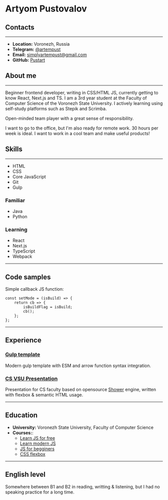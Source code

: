# Artyom Pustovalov
## Contacts
***
- **Location:** Voronezh, Russia
- **Telegram:** [@artempust](https://t.me/artempust)
- **Email:** simplyartempust@gmail.com
- **GitHub:** [Pustart](https://github.com/pustart)

## About me
***
Beginner frontend developer, writing in CSS/HTML JS, currently getting to know React, Next.js and TS. I am a 3rd year student at the Faculty of Computer Science of the Voronezh State University. I actively learning using self-study platforms such as Stepik and Scrimba.

Open-minded team player with a great sense of responsibility.

I want to go to the office, but I'm also ready for remote work. 30 hours per week is ideal. I want to work in a cool team and make useful products!

## Skills
***
- HTML
- CSS
- Core JavaScript
- Git
- Gulp

### Familiar
- Java
- Python

### Learning
- React
- Next.js
- TypeScript
- Webpack
  
***

## Code samples

Simple callback JS function:
```
const setMode = (isBuild) => {
    return cb => {
        isBuildFlag = isBuild;
        cb();
    };
};
```
***

## Experience

### [Gulp template](https://github.com/pustart/gulp-template)
Modern gulp template with ESM and arrow function syntax integration.

### [CS VSU Presentation](https://github.com/pustart/cs-vsu-presentation)
Presentation for CS faculty based on opensource [Shower](https://github.com/shower/shower) engine, written with flexbox & semantic HTML usage.

***
## Education

- **University:** Voronezh State University, Faculty of Computer Science
- **Courses:**:
  - [Learn JS for free](https://scrimba.com/learn/learnjavascript)
  - [Learn modern JS](https://scrimba.com/learn/es6)
  - [JS for begginers](https://stepik.org/course/2223/info)
  - [CSS flexbox](https://learn.purpleschool.ru/student/courses/03a62147-4f7d-4927-bc9d-63cc0fd71b84/lessons)

***

## English level
Somewhere between B1 and B2 in reading, writting & listening, but I had no speaking practice for a long time.
